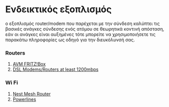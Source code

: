 # Ενδεικτικός εξοπλισμός

ο εξοπλισμός router/modem που παρέχεται με την σύνδεση καλύπτει τις βασικές ανάγκες σύνδεσης ενός ατόμου σε θεωρητικά κοντινή απόσταση, 
εάν οι ανάγκες είναι αυξημένες τότε μπορείτε να χρησιμοποιήσετε τις παρακάτω πληροφορίες ως οδηγό για την διευκόλυνσή σας.

### Routers
1. [AVM FRITZ!Box](https://www.skroutz.gr/c/775/adsl-modem.html?keyphrase=FRITZ%21Box&o=AVM+FRITZ%21Box)
2. [DSL Modems/Routers at least 1200mbps](https://www.skroutz.gr/c/775/adsl-modem/f/606649/toulachiston-1200-mbps.html?o=router)

### Wi Fi
1. [Nest Mesh Router](https://www.skroutz.gr/c/775/adsl-modem/f/579487/asyrmati.html?from=catspan&keyphrase=nest&o=nest+wifi)
2. [Powerlines](https://www.skroutz.gr/c/913/network-plc.html?from=catspan&o=powerlines)